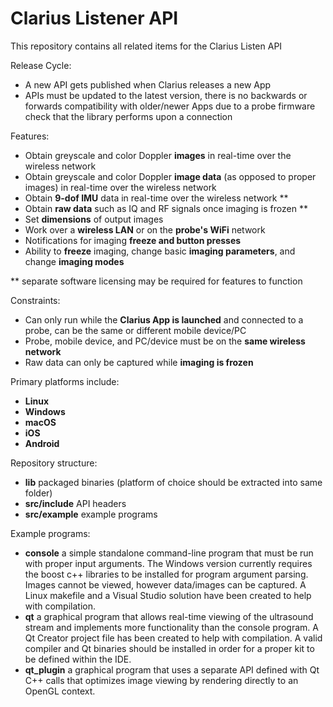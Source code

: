 Clarius Listener API
====================

This repository contains all related items for the Clarius Listen API

Release Cycle:
- A new API gets published when Clarius releases a new App
- APIs must be updated to the latest version, there is no backwards or forwards compatibility with older/newer Apps due to a probe firmware check that the library performs upon a connection

Features:
- Obtain greyscale and color Doppler **images** in real-time over the wireless network
- Obtain greyscale and color Doppler **image data** (as opposed to proper images) in real-time over the wireless network
- Obtain **9-dof IMU** data in real-time over the wireless network **
- Obtain **raw data** such as IQ and RF signals once imaging is frozen **
- Set **dimensions** of output images
- Work over a **wireless LAN** or on the **probe's WiFi** network
- Notifications for imaging **freeze and button presses**
- Ability to **freeze** imaging, change basic **imaging parameters**, and change **imaging modes**

** separate software licensing may be required for features to function

Constraints:
- Can only run while the **Clarius App is launched** and connected to a probe, can be the same or different mobile device/PC
- Probe, mobile device, and PC/device must be on the **same wireless network**
- Raw data can only be captured while **imaging is frozen**

Primary platforms include:
- **Linux**
- **Windows**
- **macOS**
- **iOS**
- **Android**

Repository structure:
- **lib**                 packaged binaries (platform of choice should be extracted into same folder)
- **src/include**         API headers
- **src/example**         example programs

Example programs:
- **console** a simple standalone command-line program that must be run with proper input arguments. The Windows version currently requires the boost c++ libraries to be installed for program argument parsing. Images cannot be viewed, however data/images can be captured. A Linux makefile and a Visual Studio solution have been created to help with compilation.
- **qt** a graphical program that allows real-time viewing of the ultrasound stream and implements more functionality than the console program. A Qt Creator project file has been created to help with compilation. A valid compiler and Qt binaries should be installed in order for a proper kit to be defined within the IDE.
- **qt_plugin** a graphical program that uses a separate API defined with Qt C++ calls that optimizes image viewing by rendering directly to an OpenGL context.
